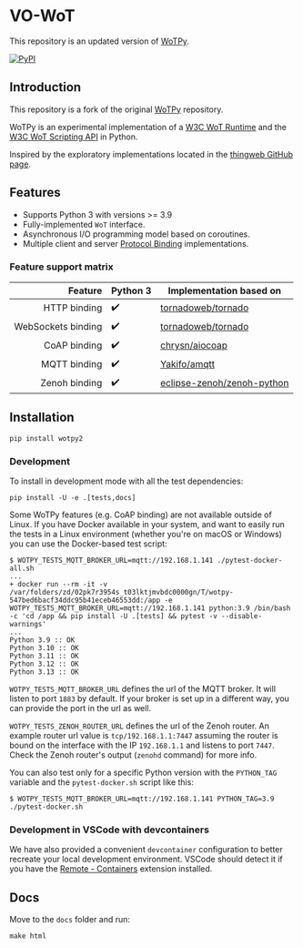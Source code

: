 # VO-WoT

This repository is an updated version of [WoTPy](https://github.com/agmangas/wot-py).

[![PyPI](https://img.shields.io/pypi/v/wotpy2)](https://pypi.org/project/wotpy2/)

## Introduction

This repository is a fork of the original [WoTPy](https://github.com/agmangas/wot-py) repository.

WoTPy is an experimental implementation of a [W3C WoT Runtime](https://github.com/w3c/wot-architecture/blob/master/proposals/terminology.md#wot-runtime) and the [W3C WoT Scripting API](https://github.com/w3c/wot-architecture/blob/master/proposals/terminology.md#scripting-api) in Python.

Inspired by the exploratory implementations located in the [thingweb GitHub page](https://github.com/thingweb).

## Features
- Supports Python 3 with versions >= 3.9
- Fully-implemented `WoT` interface.
- Asynchronous I/O programming model based on coroutines.
- Multiple client and server [Protocol Binding](https://github.com/w3c/wot-architecture/blob/master/proposals/terminology.md#protocol-binding) implementations.

### Feature support matrix

|            Feature  |  Python 3            | Implementation based on                                                      |
| -----------------:  |  ------------------  | ---------------------------------------------------------------------------- |
|       HTTP binding  |  :heavy_check_mark:  | [tornadoweb/tornado](https://github.com/tornadoweb/tornado)                  |
| WebSockets binding  |  :heavy_check_mark:  | [tornadoweb/tornado](https://github.com/tornadoweb/tornado)                  |
|       CoAP binding  |  :heavy_check_mark:  | [chrysn/aiocoap](https://github.com/chrysn/aiocoap)                          |
|       MQTT binding  |  :heavy_check_mark:  | [Yakifo/amqtt](https://github.com/Yakifo/amqtt)                              |
|       Zenoh binding |  :heavy_check_mark:  | [eclipse-zenoh/zenoh-python](https://github.com/eclipse-zenoh/zenoh-python)  |


## Installation
```
pip install wotpy2
```

### Development

To install in development mode with all the test dependencies:

```
pip install -U -e .[tests,docs]
```

Some WoTPy features (e.g. CoAP binding) are not available outside of Linux. If you have Docker available in your system, and want to easily run the tests in a Linux environment (whether you're on macOS or Windows) you can use the Docker-based test script:

```
$ WOTPY_TESTS_MQTT_BROKER_URL=mqtt://192.168.1.141 ./pytest-docker-all.sh
...
+ docker run --rm -it -v /var/folders/zd/02pk7r3954s_t03lktjmvbdc0000gn/T/wotpy-547bed6bacf34ddc95b41eceb46553dd:/app -e WOTPY_TESTS_MQTT_BROKER_URL=mqtt://192.168.1.141 python:3.9 /bin/bash -c 'cd /app && pip install -U .[tests] && pytest -v --disable-warnings'
...
Python 3.9 :: OK
Python 3.10 :: OK
Python 3.11 :: OK
Python 3.12 :: OK
Python 3.13 :: OK
```
`WOTPY_TESTS_MQTT_BROKER_URL` defines the url of the MQTT broker. It will listen to port `1883` by default. If your broker is set up in a different way, you can provide the port in the url as well.

`WOTPY_TESTS_ZENOH_ROUTER_URL` defines the url of the Zenoh router. An example router url value is `tcp/192.168.1.1:7447` assuming the router is bound on the interface with the IP `192.168.1.1` and listens to port `7447`. Check the Zenoh router's output (`zenohd` command) for more info.

You can also test only for a specific Python version with the `PYTHON_TAG` variable and the `pytest-docker.sh` script like this:

```
$ WOTPY_TESTS_MQTT_BROKER_URL=mqtt://192.168.1.141 PYTHON_TAG=3.9 ./pytest-docker.sh
```
### Development in VSCode with devcontainers
We have also provided a convenient `devcontainer` configuration to better recreate your local development environment. VSCode should detect it if you have the [Remote - Containers](https://marketplace.visualstudio.com/items?itemName=ms-vscode-remote.remote-containers) extension installed.

## Docs
Move to the `docs` folder and run:

```
make html
```
